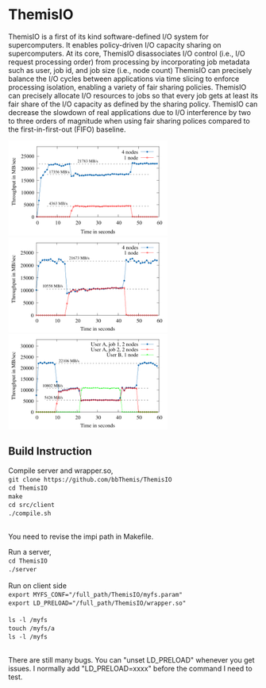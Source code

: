 # ThemisIO

ThemisIO is a first of its kind software-defined I/O system for supercomputers. 
It enables policy-driven I/O capacity sharing on supercomputers. 
At its core, ThemisIO disassociates I/O control (i.e., I/O request processing order) from processing by incorporating job metadata such as user, job id, and job size (i.e., node count)
ThemisIO can precisely balance the I/O cycles between applications via time slicing to enforce processing isolation, enabling a variety of fair sharing policies. 
ThemisIO can precisely allocate I/O resources to jobs so that every job gets at least its fair share of the I/O capacity as defined by the sharing policy.
ThemisIO can decrease the slowdown of real applications due to I/O interference by two to three orders of magnitude when using fair sharing polices compared to the first-in-first-out (FIFO) baseline.


<img src="https://github.com/bbThemis/ThemisIO/blob/main/docs/figures/test.size-fair.4v1.pdf" width="320">
<!--- ![alt text](https://github.com/bbThemis/ThemisIO/blob/main/docs/figures/test.size-fair.4v1.pdf =320x240 " Size-fair, 4-node job competing with 1-node job") --->

<img src="https://github.com/bbThemis/ThemisIO/blob/main/docs/figures/test.job-fair.4v1.pdf" width="320">
<!--- ![alt text](https://github.com/bbThemis/ThemisIO/blob/main/docs/figures/test.size-fair.4v1.pdf =320x240 " Job-fair, 4-node job competing with 1-node job") --->

<img src="https://github.com/bbThemis/ThemisIO/blob/main/docs/figures/test.user-fair.4v1.pdf" width="320">
<!--- ![alt text](https://github.com/bbThemis/ThemisIO/blob/main/docs/figures/test.size-fair.4v1.pdf =320x240 " User-fair, Two 2-node jobs competing with a 1-node job") --->

## Build Instruction
Compile server and wrapper.so, <br>
`git clone https://github.com/bbThemis/ThemisIO`<br>
`cd ThemisIO`<br>
`make`<br>
`cd src/client`<br>
`./compile.sh`<br>
<br>

You need to revise the impi path in Makefile.<br>

Run a server, <br>
`cd ThemisIO`<br>
`./server`<br>
<br>
Run on client side<br>
`export MYFS_CONF="/full_path/ThemisIO/myfs.param"`<br>
`export LD_PRELOAD="/full_path/ThemisIO/wrapper.so"`<br>
<br>
`ls -l /myfs`<br>
`touch /myfs/a`<br>
`ls -l /myfs`<br>

<br>
There are still many bugs. You can "unset LD_PRELOAD" whenever you get issues. I normally add "LD_PRELOAD=xxxx" before the command I need to test. 


